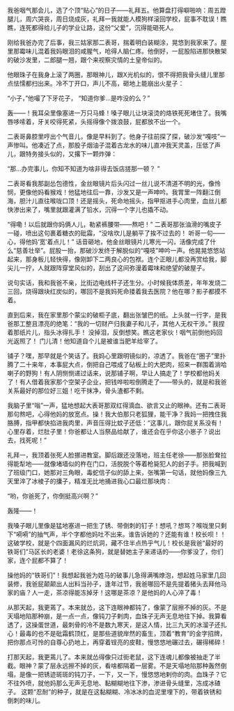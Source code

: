 我爸咽气那会儿，选了个顶“贴心”的日子——礼拜五。他算盘打得噼啪响：周五蹬腿儿，周六哭丧，周日烧成灰，礼拜一我就能人模狗样滚回学校，屁事不耽误！瞧瞧，连死都得给儿子的学业让路，这份“父爱”，沉得能砸死人。

刚给我爸办完了后事，我三姑家那二表哥，揣着明白装糊涂，晃悠到我家来了。屋里那霉味儿混着我妈眼泪的咸腥气，呛得人脑仁疼。他倒好，一屁股陷进那快散架的破沙发里，二郎腿一翘，跟个来视察灾情的土皇帝似的。

他眼珠子在我身上滚了两圈，那眼神儿，跟X光机似的，恨不得把我骨头缝儿里那点怯懦都扫出来。冷不丁开口，声儿不高，砸地上能崩出火星子：

“小子，”他嘬了下牙花子， “知道你爹…是咋没的么？”

轰——！我耳朵里像塞进一万只马蜂！嗓子眼儿让块滚烫的烙铁死死堵住了。我嘴唇哆嗦着，牙关咬得死紧，头摇得像个拨浪鼓，屁都放不出一个。

二表哥鼻腔里哼出个气音儿，像是早料到了。他身子往前探了探，破沙发“嘎吱”一声惨叫。他凑近了点，那股子烟油子混着古龙水的味儿直冲我天灵盖，压低了声儿，跟特务接头似的，又撂下一颗炸弹：

“那…办完事儿，你知不知道为啥非得去饭店搓那一顿？ ”

二表哥看我那副怂包德性，金丝眼镜片后头闪过一丝儿说不清道不明的光，像怜悯，更像他妈看猴戏！他猛地往后一靠，沙发又是一声呻吟。我胃里一阵翻江倒海，胆汁儿直往喉咙口顶！还是摇头，死命地摇头，指甲抠进手心肉里，血丝儿都快渗出来了，嘴里就跟灌满了铅水，沉得一个字儿也撬不动。

“得嘞！以后就跟你妈俩人儿，勒紧裤腰带——熬吧！” 二表哥那张油滑的嘴皮子一碰，喷出这句裹着糖衣的砒霜，“没啥坎儿是躺平了挨不过去的！ 听哥一句——心，得他妈‘宽’着点儿！” 话音砸地，他金丝眼镜片儿寒光一闪，活像完成了什么“慈善壮举”。屁股一抬，那破沙发终于解脱似的“嘎吱”呻吟一声。他晃晃悠悠站起来，那身板儿轻快得，像刚卸下二两良心的包袱。连个正眼儿都没再赏给我，脚尖儿一拧，人就跟阵穿堂风似的，刮出了这间弥漫着霉味和绝望的破屋子。

说句实话，我和我爸不亲，比街边电线杆子还生分。小时候我体质差，年年发烧二三回，烧得跟块红炭似的，哪回不是我妈死命搂着我去医院？他在哪？影子都摸不着。

直到后来，我在家里那个蒙尘的破柜子底，翻出张皱巴的纸。上头就一行字，是我爸那工整且漂亮的绝笔：“我的一切财产归我妻子和儿子，其他人无权干涉。”  我捏着那纸片儿，指头冰得扎手！ 没掉泪，反倒想笑。瞧这老家伙！咽气前倒他妈回光返照了！ 门儿清！他知道自个儿是被谁当肥羊给宰了。

铺子？嘿，那早就是个笑话了。我妈心里跟明镜似的，凉透了。我爸在“圈子”里扑腾了二十来年，本事屁大点，倒把自己喂成了砧板上的大肥肉，招来一群围着淌哈喇子的野狗！有人阴恻恻递过话来，说那铺子啊，早让人搞走了！学校都他妈关了！有人借着我家那个空架子企业，把钱哗啦啦倒腾走了——带头的，就是和我爸关系最好的那位好三姐！吃干抹净，骨头渣都不剩。

我脑子里“嗡”一声，猛地想起大表哥那双红得滴血、欲言又止的眼神。还有二表哥那句熬吧，心得他妈的放宽点。操！我大伯那只老狐狸，能干净？我妈一把拽住我胳膊，指甲都快掐进我肉里，声音压得比蚊子还低：“这事儿，跟你屁关系没有！心里存着，烂肚子里！你爸都让人当祭品给献了，谁还会在乎你这小崽子？说出去，找死呢！”

礼拜一，我顶着张死人脸挪进教室。脚后跟还没落地，班主任老徐——那张脸耷拉得能犁地——就像堵墙似的杵在门口，活脱脱个等着枪毙犯人的刽子手。把我喊到了班级门口，她那对三角眼，毒蛇信子似的舔上来，张嘴第一句话，就他妈像三九天里淬了冰棱子的攮子，精准无比地捅进我心口最烂那块肉：

“哟，你爸死了，你倒挺高兴啊？”

轰隆——！

我嗓子眼儿里像是猛地塞进一把生了锈、带倒刺的钉子！想吼？想骂？喉咙里只剩下“嗬嗬”的抽气声，半个字都他妈吐不出来。谁告诉她的？还能有谁！校长呗！！ 这破学校，就是个四面漏风的烂炕洞，藏不住半点热乎气儿！校长是我爸“最好的铁哥们”马区长的老婆！老徐这条狗，就是替她主子来递话的——你爹没了，你们家，连个屁都不算了！

操他妈的“铁哥们”！我想起我爸为姓马的破事儿急得满嘴燎泡，想起姓马家里几回装修，我爸屁颠颠出人出料当孙子，逢年过节，我爸哪回不是先提着猪头去拜他马家的庙？人一走，茶凉得能冻掉牙！这哪是茶凉？是他妈的人心淬了毒！

从那天起，我更蔫了。本来就怂，这下连眼神都钝了，像蒙了层擦不掉的灰。不是天塌地陷那种崩，是一点一点，像钝刀子剌肉，血珠子无声无息地往下掉。我算看透了，这操蛋世道，最刺骨的冷不是数九寒天，是这人情，比三九天的冰溜子还扎心！最毒的也不是砒霜鹤顶红，是那些道貌岸然的畜生，顶着“教育”的金字招牌，把你那点可怜的自尊心扔地上，再穿着锃亮的皮鞋，慢悠悠地碾过去，碾得稀碎！

打那天起，我更蔫儿了。本来就怂得像只过街老鼠，这下连魂儿都像被抽走了半截。眼神？蒙了层永远擦不掉的灰，看啥都隔着一层雾。不是天塌地陷那种轰然倒塌，是像一把锈迹斑斑的钝刀子，一下，又一下，慢悠悠地剌你的肉。血珠子？它不往外喷，就他妈那么无声无息地、黏糊糊地往下渗，渗进骨头缝里，冻成冰碴子。 这颗“忍耐”的种子，就是在这黏糊糊、冷冰冰的血泥里埋下的，带着铁锈和倒刺的味儿。